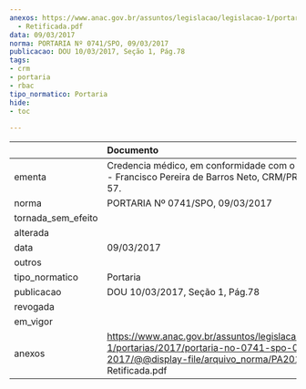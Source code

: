 ```yaml
---
anexos: https://www.anac.gov.br/assuntos/legislacao/legislacao-1/portarias/2017/portaria-no-0741-spo-09-03-2017/@@display-file/arquivo_norma/PA2017-0741
  - Retificada.pdf
data: 09/03/2017
norma: PORTARIA Nº 0741/SPO, 09/03/2017
publicacao: DOU 10/03/2017, Seção 1, Pág.78
tags:
- crm
- portaria
- rbac
tipo_normatico: Portaria
hide: 
- toc 
 
---
```


|                    | Documento                                                                                                                                                         |
|:-------------------|:------------------------------------------------------------------------------------------------------------------------------------------------------------------|
| ementa             | Credencia médico, em conformidade com o RBAC nº 67 - Francisco Pereira de Barros Neto, CRM/PR 9676, MC 57.                                                        |
| norma              | PORTARIA Nº 0741/SPO, 09/03/2017                                                                                                                                  |
| tornada_sem_efeito |                                                                                                                                                                   |
| alterada           |                                                                                                                                                                   |
| data               | 09/03/2017                                                                                                                                                        |
| outros             |                                                                                                                                                                   |
| tipo_normatico     | Portaria                                                                                                                                                          |
| publicacao         | DOU 10/03/2017, Seção 1, Pág.78                                                                                                                                   |
| revogada           |                                                                                                                                                                   |
| em_vigor           |                                                                                                                                                                   |
| anexos             | https://www.anac.gov.br/assuntos/legislacao/legislacao-1/portarias/2017/portaria-no-0741-spo-09-03-2017/@@display-file/arquivo_norma/PA2017-0741 - Retificada.pdf |
